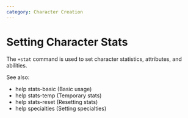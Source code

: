 ```yaml
---
category: Character Creation
---
```

# Setting Character Stats

The `+stat` command is used to set character statistics, attributes, and abilities.

See also:
- help stats-basic (Basic usage)
- help stats-temp (Temporary stats)
- help stats-reset (Resetting stats)
- help specialties (Setting specialties)
